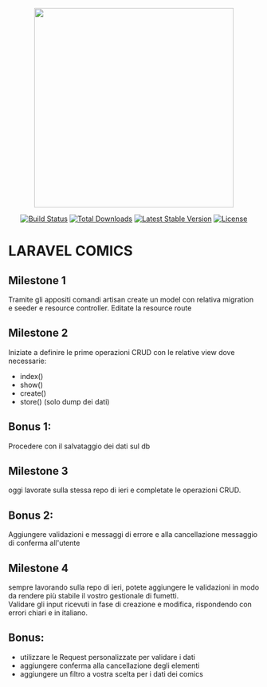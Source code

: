 <p align="center"><a href="https://laravel.com" target="_blank"><img src="https://raw.githubusercontent.com/laravel/art/master/logo-lockup/5%20SVG/2%20CMYK/1%20Full%20Color/laravel-logolockup-cmyk-red.svg" width="400"></a></p>

<p align="center">
<a href="https://travis-ci.org/laravel/framework"><img src="https://travis-ci.org/laravel/framework.svg" alt="Build Status"></a>
<a href="https://packagist.org/packages/laravel/framework"><img src="https://img.shields.io/packagist/dt/laravel/framework" alt="Total Downloads"></a>
<a href="https://packagist.org/packages/laravel/framework"><img src="https://img.shields.io/packagist/v/laravel/framework" alt="Latest Stable Version"></a>
<a href="https://packagist.org/packages/laravel/framework"><img src="https://img.shields.io/packagist/l/laravel/framework" alt="License"></a>
</p>

# LARAVEL COMICS 

## Milestone 1
Tramite gli appositi comandi artisan create un model con relativa migration e seeder e resource controller.
Editate la resource route

## Milestone 2
Iniziate a definire le prime operazioni CRUD con le relative view dove necessarie:
- index()
- show()
- create()
- store() (solo dump dei dati)

## Bonus 1:
Procedere con il salvataggio dei dati sul db

## Milestone 3
oggi lavorate sulla stessa repo di ieri e completate le operazioni CRUD.

## Bonus 2:
Aggiungere validazioni e messaggi di errore e alla cancellazione messaggio di conferma all'utente


## Milestone 4
sempre lavorando sulla repo di ieri, potete aggiungere le validazioni in modo da rendere più stabile il vostro gestionale di fumetti. <br>
Validare gli input ricevuti in fase di creazione e modifica, rispondendo con errori chiari e in italiano. <br>

## Bonus:
- utilizzare le Request personalizzate per validare i dati
- aggiungere conferma alla cancellazione degli elementi
- aggiungere un filtro a vostra scelta per i dati dei comics
